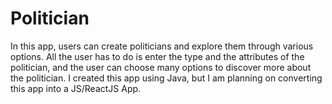 # Politician
In this app, users can create politicians and explore them through various options. 
All the user has to do is enter the type and the attributes of the politician, and the user can choose many options to discover more about the politician. 
I created this app using Java, but I am planning on converting this app into a JS/ReactJS App.  

